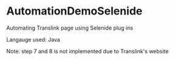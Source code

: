 # AutomationDemoSelenide
Automating Translink page using Selenide plug ins

Langauge used: Java

Note: step 7 and 8 is not implemented due to Translink's website
